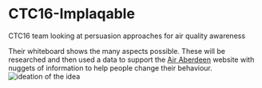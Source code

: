# CTC16-Implaqable
CTC16 team looking at persuasion approaches for air quality awareness

Their whiteboard shows the many aspects possible. These will be researched and then used a data to support the [Air Aberdeen](https://www.airaberdeen.org) website with nuggets of information to help people change their behaviour.
![ideation of the idea](https://pbs.twimg.com/media/D8i__3eXsAE7MsC.jpg:large) 
